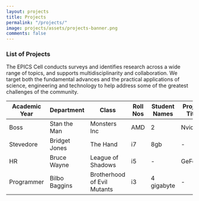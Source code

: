 ```yaml
---
layout: projects
title: Projects
permalink: "/projects/"
image: projects/assets/projects-banner.png
comments: false
---
```


### List of Projects
The EPICS Cell conducts surveys and identifies research across a wide range of topics, and supports multidisciplinarity and collaboration. We target both the fundamental advances and the practical applications of science, engineering and technology to help address some of the greatest challenges of the community.

<div class="col-md-12">
    <table class="sortable">
      <thead>
        <tr>
          <th>Academic Year</th>
          <th>Department</th>
          <th>Class</th>
          <th class="no-sort">Roll Nos</th>
		  <th class="no-sort">Student Names</th>
		  <th>Project Title</th>
          <th>Community Partner</th>
          <th>Mentor</th>
        </tr>
      </thead>
      <tbody>
        <tr>
          <td>Boss</td>
          <td>Stan the Man</td>
          <td>Monsters Inc</td>
          <td>AMD</td>
          <td>2</td>
          <td>Nvidia</td>
          <td>1510</td>
          <td>981</td>
        </tr>
        <tr>
          <td>Stevedore</td>
          <td>Bridget Jones</td>
          <td>The Hand</td>
          <td>i7</td>
          <td>8gb</td>
          <td>-</td>
          <td>1530</td>
          <td>1080</td>
        </tr>
        <tr>
          <td>HR</td>
          <td>Bruce Wayne</td>
          <td>League of Shadows</td>
          <td>i5</td>
          <td>-</td>
          <td>GeForce</td>
          <td>1520</td>
          <td>1080</td>
        </tr>
        <tr>
          <td>Programmer</td>
          <td>Bilbo Baggins</td>
          <td>Brotherhood of Evil Mutants</td>
          <td>i3</td>
          <td>4 gigabyte</td>
          <td>-</td>
          <td>130</td>
          <td>1080</td>
        </tr>
      </tbody>
      <tfoot></tfoot>
    </table>
</div>